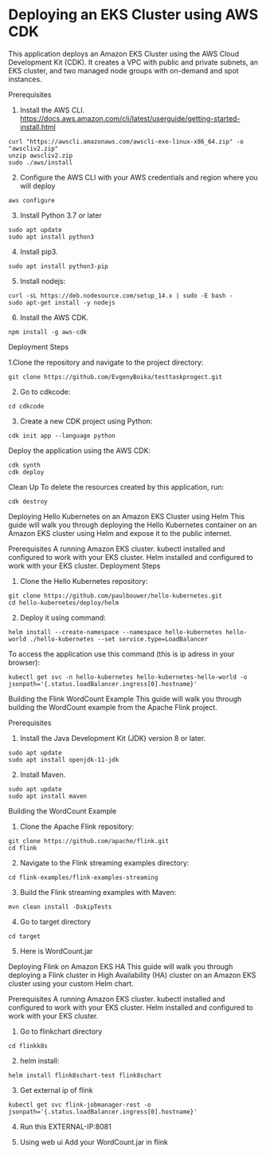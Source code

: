 
# Deploying an EKS Cluster using AWS CDK
This application deploys an Amazon EKS Cluster using the AWS Cloud Development Kit (CDK). It creates a VPC with public and private subnets, an EKS cluster, and two managed node groups with on-demand and spot instances.


Prerequisites
1. Install the AWS CLI. https://docs.aws.amazon.com/cli/latest/userguide/getting-started-install.html

```
curl "https://awscli.amazonaws.com/awscli-exe-linux-x86_64.zip" -o "awscliv2.zip"
unzip awscliv2.zip
sudo ./aws/install
```

2. Configure the AWS CLI with your AWS credentials and region where you will deploy

```
aws configure
```
3. Install Python 3.7 or later

```
sudo apt update
sudo apt install python3
```

4. Install pip3.

```
sudo apt install python3-pip
```
5. Install nodejs:

```
curl -sL https://deb.nodesource.com/setup_14.x | sudo -E bash -
sudo apt-get install -y nodejs
```
6. Install the AWS CDK.

```
npm install -g aws-cdk
```
Deployment Steps

1.Clone the repository and navigate to the project directory:

```
git clone https://github.com/EvgenyBoika/testtaskprogect.git

```
2. Go to cdkcode:

```
cd cdkcode
```
3. Create a new CDK project using Python:
```
cdk init app --language python
```

Deploy the application using the AWS CDK:

```
cdk synth
cdk deploy

```

Clean Up
To delete the resources created by this application, run:

```
cdk destroy

```

Deploying Hello Kubernetes on an Amazon EKS Cluster using Helm
This guide will walk you through deploying the Hello Kubernetes container on an Amazon EKS cluster using Helm and expose it to the public internet.

Prerequisites
A running Amazon EKS cluster.
kubectl installed and configured to work with your EKS cluster.
Helm installed and configured to work with your EKS cluster.
Deployment Steps
1. Clone the Hello Kubernetes repository:
```
git clone https://github.com/paulbouwer/hello-kubernetes.git
cd hello-kubernetes/deploy/helm

```
2. Deploy it using command:

```
helm install --create-namespace --namespace hello-kubernetes hello-world ./hello-kubernetes --set service.type=LoadBalancer

```
To access the application use this command (this is ip adress in your browser):
```
kubectl get svc -n hello-kubernetes hello-kubernetes-hello-world -o jsonpath='{.status.loadBalancer.ingress[0].hostname}'

```
Building the Flink WordCount Example
This guide will walk you through building the WordCount example from the Apache Flink project.

Prerequisites
1. Install the Java Development Kit (JDK) version 8 or later.

```
sudo apt update
sudo apt install openjdk-11-jdk

```

2. Install Maven.

```
sudo apt update
sudo apt install maven

```

Building the WordCount Example
1. Clone the Apache Flink repository:

```
git clone https://github.com/apache/flink.git
cd flink

```

2. Navigate to the Flink streaming examples directory:

```
cd flink-examples/flink-examples-streaming

```

3. Build the Flink streaming examples with Maven:

```
mvn clean install -DskipTests

```
4. Go to target directory 

```
cd target

```
5. Here is WordCount.jar


Deploying Flink on Amazon EKS HA
This guide will walk you through deploying a Flink cluster in High Availability (HA) cluster on an Amazon EKS cluster using your custom Helm chart.

Prerequisites
A running Amazon EKS cluster.
kubectl installed and configured to work with your EKS cluster.
Helm installed and configured to work with your EKS cluster.

1. Go to flinkchart directory

```
cd flinkk8s

```
2. helm install:

```
helm install flink8schart-test flink8schart
```
3. Get external ip of flink

```
kubectl get svc flink-jobmanager-rest -o jsonpath='{.status.loadBalancer.ingress[0].hostname}'

```
4. Run this EXTERNAL-IP:8081

5. Using web ui Add your WordCount.jar in flink
